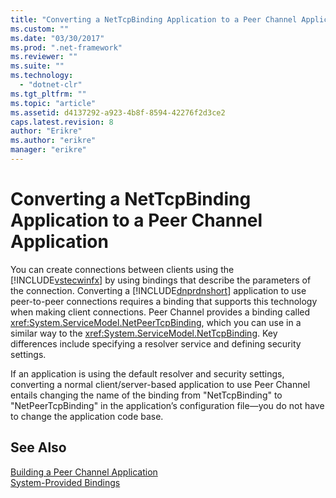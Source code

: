 ```yaml
---
title: "Converting a NetTcpBinding Application to a Peer Channel Application | Microsoft Docs"
ms.custom: ""
ms.date: "03/30/2017"
ms.prod: ".net-framework"
ms.reviewer: ""
ms.suite: ""
ms.technology: 
  - "dotnet-clr"
ms.tgt_pltfrm: ""
ms.topic: "article"
ms.assetid: d4137292-a923-4b8f-8594-42276f2d3ce2
caps.latest.revision: 8
author: "Erikre"
ms.author: "erikre"
manager: "erikre"
---
```

# Converting a NetTcpBinding Application to a Peer Channel Application
You can create connections between clients using the [!INCLUDE[vstecwinfx](../../../../includes/vstecwinfx-md.md)] by using bindings that describe the parameters of the connection. Converting a [!INCLUDE[dnprdnshort](../../../../includes/dnprdnshort-md.md)] application to use peer-to-peer connections requires a binding that supports this technology when making client connections. Peer Channel provides a binding called <xref:System.ServiceModel.NetPeerTcpBinding>, which you can use in a similar way to the <xref:System.ServiceModel.NetTcpBinding>. Key differences include specifying a resolver service and defining security settings.  
  
 If an application is using the default resolver and security settings, converting a normal client/server-based application to use Peer Channel entails changing the name of the binding from "NetTcpBinding" to "NetPeerTcpBinding" in the application’s configuration file—you do not have to change the application code base.  
  
## See Also  
 [Building a Peer Channel Application](../../../../docs/framework/wcf/feature-details/building-a-peer-channel-application.md)   
 [System-Provided Bindings](../../../../docs/framework/wcf/system-provided-bindings.md)